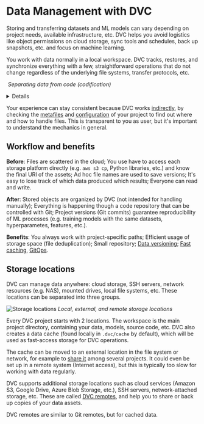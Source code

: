 # Data Management with DVC

Storing and transferring datasets and ML models can vary depending on project
needs, available infrastructure, etc. DVC helps you avoid logistics like object
permissions on cloud storage, sync tools and schedules, back up snapshots, etc.
and focus on machine learning.

You work with data normally in a local <abbr>workspace</abbr>. DVC tracks,
restores, and synchronize everything with a few, straightforward operations that
do not change regardless of the underlying file systems, transfer protocols,
etc.

![]() _Separating data from code (codification)_

<details>

## Click to learn more about data _codification_

DVC replaces large files and directories with small [metafiles] that describe
the assets. Data files are moved to a separate <abbr>cache</abbr> but kept
virtually (linked) in the workspace. This separates your data from code
(including metafiles).

<admon type="tip">

This also allows you to [version] project files with Git, a battle-tested [SCM]
tool.

</admon>

[version]: /doc/user-guide/data-management/data-versioning
[scm]: https://www.atlassian.com/git/tutorials/source-code-management

</details>

Your experience can stay consistent because DVC works [indirectly], by checking
the [metafiles] and [configuration] of your <abbr>project</abbr> to find out
where and how to handle files. This is transparent to you as user, but it's
important to understand the mechanics in general.

[metafiles]: /doc/user-guide/project-structure
[indirectly]: https://en.wikipedia.org/wiki/Indirection
[configuration]: /doc/command-reference/config

## Workflow and benefits

**Before**: Files are scattered in the cloud; You use have to access each
storage platform directly (e.g. `aws s3 cp`, Python libraries, etc.) and know
the final URI of the assets; Ad hoc file names are used to save versions; It's
easy to lose track of which data produced which results; Everyone can read and
write.

**After**: Stored objects are organized by DVC (not intended for handling
manually); Everything is happening though a code repository that can be
controlled with Git; Project versions (Git commits) guarantee reproducibility of
ML processes (e.g. training models with the same datasets, hyperparametes,
features, etc.).

<!-- Optionally in cloud versioning etc can be accessed directly -->

**Benefits**: You always work with project-specific paths; Efficient usage of
storage space (file deduplication); Small repository; [Data versioning]; [Fast
caching], [GitOps].

<!-- DVC exposes a few commands to manage them. -->

[data versioning]: /doc/use-cases/versioning-data-and-models
[fast caching]: /doc/use-cases/fast-data-caching-hub
[gitops]: https://www.gitops.tech/

## Storage locations

DVC can manage data anywhere: cloud storage, SSH servers, network resources
(e.g. NAS), mounted drives, local file systems, etc. These locations can be
separated into three groups.

![Storage locations](/img/storage-locations.png) _Local, external, and remote
storage locations_

Every <abbr>DVC project</abbr> starts with 2 locations. The
<abbr>workspace</abbr> is the main project directory, containing your data,
models, source code, etc. DVC also creates a <abbr>data cache</abbr> (found
locally in `.dvc/cache` by default), which will be used as fast-access storage
for DVC operations.

<admon type="tip">

The cache can be moved to an external location in the file system or network,
for example to [share it] among several projects. It could even be set up in a
remote system (Internet access), but this is typically too slow for working with
data regularly.

</admon>

[share it]: /doc/user-guide/how-to/share-a-dvc-cache

DVC supports additional storage locations such as cloud services (Amazon S3,
Google Drive, Azure Blob Storage, etc.), SSH servers, network-attached storage,
etc. These are called [DVC remotes], and help you to share or back up copies of
your data assets.

<admon type="info">

DVC remotes are similar to Git remotes, but for <abbr>cached</abbr> data.

</admon>

[dvc remotes]: /doc/command-reference/remote

